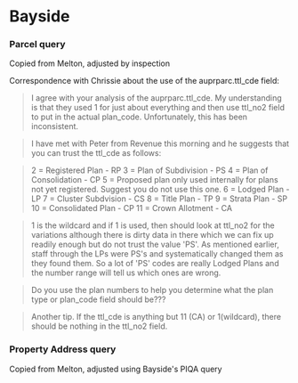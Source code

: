 # Bayside

### Parcel query

Copied from Melton, adjusted by inspection


Correspondence with Chrissie about the use of the auprparc.ttl_cde field:

> I agree with your analysis of the auprparc.ttl_cde.  My understanding is that they used 1 for just about everything and then use ttl_no2 field to put in the actual plan_code.  Unfortunately, this has been inconsistent.

> I have met with Peter from Revenue this morning and he suggests that you can trust the ttl_cde as follows:

> 2 = Registered Plan - RP
> 3 = Plan of Subdivision - PS
> 4 = Plan of Consolidation - CP
> 5 = Proposed plan only used internally for plans not yet registered.  Suggest you do not use this one.
> 6 = Lodged Plan - LP
> 7 = Cluster Subdvision - CS
> 8 = Title Plan - TP
> 9 = Strata Plan - SP
> 10 = Consolidated Plan - CP
> 11 = Crown Allotment - CA

> 1 is the wildcard and if 1 is used, then should look at ttl_no2 for the variations although there is dirty data in there which we can fix up readily enough but do not trust the value 'PS'.  As mentioned earlier, staff through the LPs were PS's and systematically changed them as they found them.  So a lot of 'PS' codes are really Lodged Plans and the number range will tell us which ones are wrong.

> Do you use the plan numbers to help you determine what the plan type or plan_code field should be???

> Another tip.  If the ttl_cde is anything but 11 (CA) or 1(wildcard), there should be nothing in the ttl_no2 field.

### Property Address query

Copied from Melton, adjusted using Bayside's PIQA query

